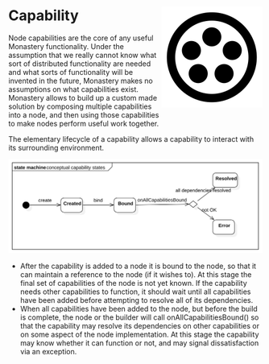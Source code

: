 # Capability <span style="float:right">![logo](monastery_logo_100.svg)<span>

Node capabilities are the core of any useful Monastery functionality. Under the assumption that we really cannot know what sort of distributed functionality are needed and what sorts of functionality will be invented in the future, Monastery makes no assumptions on what capabilities exist. Monastery allows to build up a custom made solution by composing multiple capabilities into a node, and then using those capabilities to make nodes perform useful work together.

The elementary lifecycle of a capability allows a capability to interact with its surrounding environment.

![Capability conceptual life cycle](capability_conceptual_life_cycle.svg)

* After the capability is added to a node it is bound to the node, so that it can maintain a reference to the node (if it wishes to). At this stage the final set of capabilities of the node is not yet known. If the capability needs other capabilities to function, it should wait until all capabilities have been added before attempting to resolve all of its dependencies.
* When all capabilities have been added to the node, but before the build is complete, the node or the builder will call onAllCapabilitiesBound() so that the capability may resolve its dependencies on other capabilities or on some aspect of the node implementation. At this stage the capability may know whether it can function or not, and may signal dissatisfaction via an exception.

